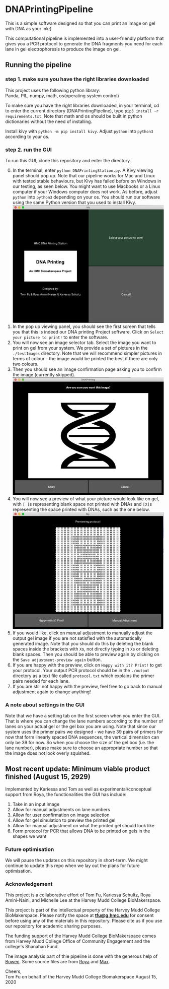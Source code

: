 # DNAPrintingPipeline

This is a simple software designed so that you can print an image on gel with DNA as your ink:)

This computational pipeline is implemented into a user-friendly platform that gives you a PCR protocol to generate the DNA fragments you need for each lane in gel electrophoresis to produce the image on gel.

## Running the pipeline

### step 1. make sure you have the right libraries downloaded

This project uses the following python library:  
Panda, PIL, numpy, math, os(operating system control)

To make sure you have the right libraries downloaded, in your terminal, cd to enter the current directory (DNAPrintingPipeline), type `pip3 install -r requirements.txt`. Note that math and os should be built in python dictionaries without the need of installing.

Install kivy with `python -m pip install kivy`. Adjust `python` into `python3` according to your os.

### step 2. run the GUI

To run this GUI, clone this repository and enter the directory.

0. In the terminal, enter `python DNAPrintingStation.py`. A Kivy viewing panel should pop up. Note that our pipeline works for Mac and Linux with tested stable behaviours, but Kivy has failed before on Windows in our testing, as seen below. You might want to use Macbooks or a Linux computer if your Windows computer does not work. As before, adjust `python` into `python3` depending on your os. You should run our software using the same Python version that you used to install Kivy.
   ![fronPage](https://github.com/tommyfuu/DNAPrintingPipeline/blob/master/byProducts/frontPage.png)
1. In the pop up viewing panel, you should see the first screen that tells you that this is indeed our DNA printing Project software. Click on `Select your picture to print!` to enter the software.
2. You will now see an image selector tab. Select the image you want to print on gel from your system. We provide a set of pictures in the `./testImages` directory. Note that we will recommend simpler pictures in terms of colour - the image would be printed the best if there are only two colours.
3. Then you should see an image confirmation page asking you to confirm the image (currently skipped).
   ![imageConfirmation](https://github.com/tommyfuu/DNAPrintingPipeline/blob/master/byProducts/imageConfirmation.png)
4. You will now see a preview of what your picture would look like on gel, with `[ ]`s representing blank space not printed with DNAs and `[X]`s representing the space printed with DNAs, such as the one below.
   ![previewExample](https://github.com/tommyfuu/DNAPrintingPipeline/blob/master/byProducts/previewExample.png)
5. If you would like, click on manual adjustment to manually adjust the output gel image if you are not satisfied with the automatically generated image. Note that you should do this by deleting the blank spaces inside the brackets with `X`s, not directly typing in `X`s or deleting blank spaces. Then you should be able to preview again by clicking on the `Save adjustment-preview again` button.
6. If you are happy with the preview, click on `Happy with it? Print!` to get your protocol. Your output PCR protocol should be in the `./output` directory as a text file called `protocol.txt` which explains the primer pairs needed for each lane.
7. If you are still not happy with the preview, feel free to go back to manual adjustment again to change anything!

### A note about settings in the GUI

Note that we have a setting tab on the first screen when you enter the GUI. That is where you can change the lane numbers according to the number of lanes on your actual gel or the gel box you are using. Note that since our system uses the primer pairs we designed - we have 39 pairs of primers for now that form linearly spaced DNA sequences, the vertical dimension can only be 39 for now. So when you choose the size of the gel box (i.e. the lane number), please make sure to choose an appropriate number so that the image does not look overly squished.

## Most recent update: Minimum viable product finished (August 15, 2929)

Implemented by Kariessa and Tom as well as experimental/conceptual support from Roya, the functionalities the GUI has include:

1. Take in an input image
2. Allow for manual adjustments on lane numbers
3. Allow for user confirmation on image selection
4. Allow for gel simulation to preview the printed gel
5. Allow for manual adjustment on what the printed gel should look like
6. Form protocol for PCR that allows DNA to be printed on gels in the shapes we want

### Future optimisation

We will pause the updates on this repository in short-term. We might continue to update this repo when we lay out the plans for future optimisation.

### Acknowledgement

This project is a collaborative effort of Tom Fu, Kariessa Schultz, Roya Amini-Naini, and Michelle Lee at the Harvey Mudd College BioMakerspace.

This project is part of the intellectual property of the Harvey Mudd College BioMakerspace. Please notify the space at **tfu@g.hmc.edu** for consent before using any of the materials in this repository. Please cite us if you use our repository for academic sharing purposes.

The funding support of the Harvey Mudd College BioMakerspace comes from Harvey Mudd College Office of Community Engagement and the college's Shanahan Fund.

The image analysis part of thie pipeline is done with the generous help of [Bowen](https://github.com/JiangBowen0008). Some source files are from [Roya](https://github.com/ramininaieni) and [Max](https://github.com/maxschommer).

Cheers,\
Tom Fu on behalf of the Harvey Mudd College Biomakerspace
August 15, 2020

